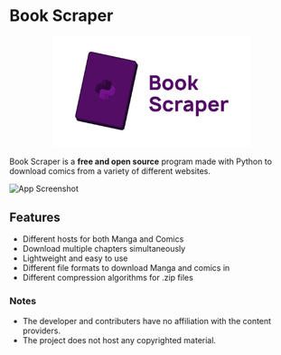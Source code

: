 
# Book Scraper

<p align="center">
  <img src="visual\bookscraper-splash1.png" width="350" alt="Book-Scraper Splash">
</p>

Book Scraper is a **free and open source** program made with Python to download comics from a variety of different websites. 


![App Screenshot](https://github.com/AhmedSherifH/Book-Scraper/assets/69525619/36a5b47f-e78e-4b77-8b82-b0ba6785eeb2)


## Features
- Different hosts for both Manga and Comics
- Download multiple chapters simultaneously
- Lightweight and easy to use
- Different file formats to download Manga and comics in
- Different compression algorithms for .zip files


### Notes
* The developer and contributers have no affiliation with the content providers.
* The project does not host any copyrighted material.
